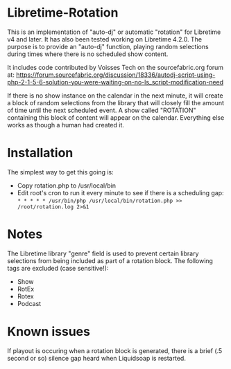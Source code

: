 # Libretime-Rotation

This is an implementation of "auto-dj" or automatic "rotation" for Libretime v4 and later. It has also been tested working on Libretime 4.2.0. The purpose is to provide an "auto-dj" function, playing random selections during times where there is no scheduled show content.

It includes code contributed by Voisses Tech on the sourcefabric.org forum at:
https://forum.sourcefabric.org/discussion/18336/autodj-script-using-php-2-1-5-6-solution-you-were-waiting-on-no-ls_script-modification-need

If there is no show instance on the calendar in the next minute, it will create a block of random selections from the library that will closely fill the amount of time until the next scheduled event. A show called "ROTATION" containing this block of content will appear on the calendar. Everything else works as though a human had created it.

# Installation

The simplest way to get this going is:

- Copy rotation.php to /usr/local/bin
- Edit root's cron to run it every minute to see if there is a scheduling gap:
  `* * * * * /usr/bin/php /usr/local/bin/rotation.php >> /root/rotation.log 2>&1`

# Notes

The Libretime library "genre" field is used to prevent certain library selections from being included as part of a rotation block. The following tags are excluded (case sensitive!):

- Show
- RotEx
- Rotex
- Podcast

# Known issues

If playout is occuring when a rotation block is generated, there is a brief (.5 second or so) silence gap heard when Liquidsoap is restarted.
